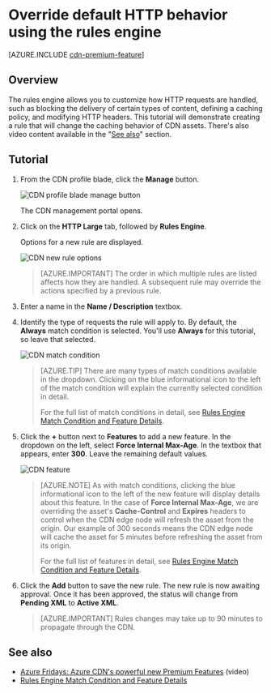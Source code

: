 <properties
    pageTitle="Overriding default HTTP behavior in Azure CDN using the rules engine | Microsoft Azure"
    description="The rules engine allows you to customize how HTTP requests are handled by Azure CDN, such as blocking the delivery of certain types of content, define a caching policy, and modify HTTP headers."
    services="cdn"
    documentationCenter=""
    authors="camsoper"
    manager="erikre"
    editor=""/>

<tags
    ms.service="cdn"
    ms.workload="tbd"
    ms.tgt_pltfrm="na"
    ms.devlang="na"
    ms.topic="article"
    ms.date="07/28/2016"
    ms.author="casoper"/>

# <a name="override-default-http-behavior-using-the-rules-engine"></a>Override default HTTP behavior using the rules engine

[AZURE.INCLUDE [cdn-premium-feature](../../includes/cdn-premium-feature.md)]

## <a name="overview"></a>Overview

The rules engine allows you to customize how HTTP requests are handled, such as blocking the delivery of certain types of content, defining a caching policy, and modifying HTTP headers.  This tutorial will demonstrate creating a rule that will change the caching behavior of CDN assets.  There's also video content available in the "[See also](#see-also)" section.

## <a name="tutorial"></a>Tutorial

1. From the CDN profile blade, click the **Manage** button.

    ![CDN profile blade manage button](./media/cdn-rules-engine/cdn-manage-btn.png)

    The CDN management portal opens.

2. Click on the **HTTP Large** tab, followed by **Rules Engine**.

    Options for a new rule are displayed.

    ![CDN new rule options](./media/cdn-rules-engine/cdn-new-rule.png)

    >[AZURE.IMPORTANT] The order in which multiple rules are listed affects how they are handled. A subsequent rule may override the actions specified by a previous rule.
    
3. Enter a name in the **Name / Description** textbox.

4. Identify the type of requests the rule will apply to.  By default, the **Always** match condition is selected.  You'll use **Always** for this tutorial, so leave that selected.

    ![CDN match condition](./media/cdn-rules-engine/cdn-request-type.png)

    >[AZURE.TIP] There are many types of match conditions available in the dropdown.  Clicking on the blue informational icon to the left of the match condition will explain the currently selected condition in detail.
    >
    >For the full list of match conditions in detail, see [Rules Engine Match Condition and Feature Details](https://msdn.microsoft.com/library/mt757336.aspx#Anchor_0).

5.  Click the **+** button next to **Features** to add a new feature.  In the dropdown on the left, select **Force Internal Max-Age**.  In the textbox that appears, enter **300**.  Leave the remaining default values.

    ![CDN feature](./media/cdn-rules-engine/cdn-new-feature.png)

    >[AZURE.NOTE] As with match conditions, clicking the blue informational icon to the left of the new feature will display details about this feature.  In the case of **Force Internal Max-Age**, we are overriding the asset's **Cache-Control** and **Expires** headers to control when the CDN edge node will refresh the asset from the origin.  Our example of 300 seconds means the CDN edge node will cache the asset for 5 minutes before refreshing the asset from its origin.
    >
    >For the full list of features in detail, see [Rules Engine Match Condition and Feature Details](https://msdn.microsoft.com/library/mt757336.aspx#Anchor_1).

6.  Click the **Add** button to save the new rule.  The new rule is now awaiting approval. Once it has been approved, the status will change from **Pending XML** to **Active XML**.

    >[AZURE.IMPORTANT] Rules changes may take up to 90 minutes to propagate through the CDN.

## <a name="see-also"></a>See also
* [Azure Fridays: Azure CDN's powerful new Premium Features](https://azure.microsoft.com/documentation/videos/azure-cdns-powerful-new-premium-features/) (video)
* [Rules Engine Match Condition and Feature Details](https://msdn.microsoft.com/library/mt757336.aspx)
